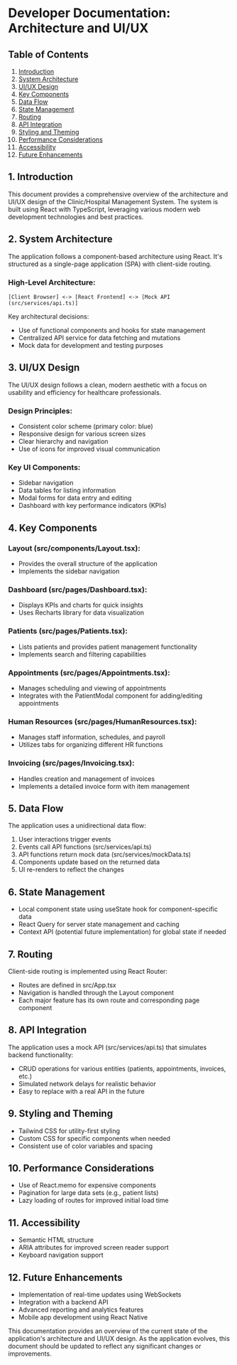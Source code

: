 # Developer Documentation: Architecture and UI/UX

## Table of Contents
1. [Introduction](#introduction)
2. [System Architecture](#system-architecture)
3. [UI/UX Design](#uiux-design)
4. [Key Components](#key-components)
5. [Data Flow](#data-flow)
6. [State Management](#state-management)
7. [Routing](#routing)
8. [API Integration](#api-integration)
9. [Styling and Theming](#styling-and-theming)
10. [Performance Considerations](#performance-considerations)
11. [Accessibility](#accessibility)
12. [Future Enhancements](#future-enhancements)

## 1. Introduction

This document provides a comprehensive overview of the architecture and UI/UX design of the Clinic/Hospital Management System. The system is built using React with TypeScript, leveraging various modern web development technologies and best practices.

## 2. System Architecture

The application follows a component-based architecture using React. It's structured as a single-page application (SPA) with client-side routing.

### High-Level Architecture:

```
[Client Browser] <-> [React Frontend] <-> [Mock API (src/services/api.ts)]
```

Key architectural decisions:
- Use of functional components and hooks for state management
- Centralized API service for data fetching and mutations
- Mock data for development and testing purposes

## 3. UI/UX Design

The UI/UX design follows a clean, modern aesthetic with a focus on usability and efficiency for healthcare professionals.

### Design Principles:
- Consistent color scheme (primary color: blue)
- Responsive design for various screen sizes
- Clear hierarchy and navigation
- Use of icons for improved visual communication

### Key UI Components:
- Sidebar navigation
- Data tables for listing information
- Modal forms for data entry and editing
- Dashboard with key performance indicators (KPIs)

## 4. Key Components

### Layout (src/components/Layout.tsx):
- Provides the overall structure of the application
- Implements the sidebar navigation

### Dashboard (src/pages/Dashboard.tsx):
- Displays KPIs and charts for quick insights
- Uses Recharts library for data visualization

### Patients (src/pages/Patients.tsx):
- Lists patients and provides patient management functionality
- Implements search and filtering capabilities

### Appointments (src/pages/Appointments.tsx):
- Manages scheduling and viewing of appointments
- Integrates with the PatientModal component for adding/editing appointments

### Human Resources (src/pages/HumanResources.tsx):
- Manages staff information, schedules, and payroll
- Utilizes tabs for organizing different HR functions

### Invoicing (src/pages/Invoicing.tsx):
- Handles creation and management of invoices
- Implements a detailed invoice form with item management

## 5. Data Flow

The application uses a unidirectional data flow:

1. User interactions trigger events
2. Events call API functions (src/services/api.ts)
3. API functions return mock data (src/services/mockData.ts)
4. Components update based on the returned data
5. UI re-renders to reflect the changes

## 6. State Management

- Local component state using useState hook for component-specific data
- React Query for server state management and caching
- Context API (potential future implementation) for global state if needed

## 7. Routing

Client-side routing is implemented using React Router:

- Routes are defined in src/App.tsx
- Navigation is handled through the Layout component
- Each major feature has its own route and corresponding page component

## 8. API Integration

The application uses a mock API (src/services/api.ts) that simulates backend functionality:

- CRUD operations for various entities (patients, appointments, invoices, etc.)
- Simulated network delays for realistic behavior
- Easy to replace with a real API in the future

## 9. Styling and Theming

- Tailwind CSS for utility-first styling
- Custom CSS for specific components when needed
- Consistent use of color variables and spacing

## 10. Performance Considerations

- Use of React.memo for expensive components
- Pagination for large data sets (e.g., patient lists)
- Lazy loading of routes for improved initial load time

## 11. Accessibility

- Semantic HTML structure
- ARIA attributes for improved screen reader support
- Keyboard navigation support

## 12. Future Enhancements

- Implementation of real-time updates using WebSockets
- Integration with a backend API
- Advanced reporting and analytics features
- Mobile app development using React Native

This documentation provides an overview of the current state of the application's architecture and UI/UX design. As the application evolves, this document should be updated to reflect any significant changes or improvements.